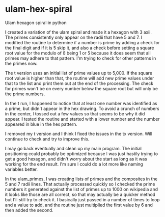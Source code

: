 # ulam-hex-spiral
Ulam hexagon spiral in python

I created a variation of the ulam spiral and made it a hexagon with 3 axii.  The primes consistently only appear on the radii that have 5 and 7. I modified the routine to determine if a number is prime by adding a check for the final digit and if it is 5 skip it, and also a check before setting a square root value for the modulo of 6 being 1 or 5 because it does seem that all primes may adhere to that pattern.  I'm trying to check for other patterns in the primes now.

The t version uses an initial list of prime values up to 5,000. If the square root value is higher than that, the routine will add new prime values under that to the list and print them out at the end of the processing.  The check for primes won't be on every number below the square root but will only be the prime numbers.

In the t run, I happened to notice that at least one number was identified as a prime, but didn't appear in the hex drawing.  To avoid a crunch of numbers in the center, I tossed out a few values so that seems to be why it did appear.  I tested the routine and started with a lower number and the number appeared in blue in the hex pattern.

I removed my t version and I think I fixed the issues in the tx version.  Will continue to check and try to improve this.

I may go back eventually and clean up my main program.  The initial positioning could probably be optimized because I was just hastily trying to get a good hexagon, and didn't worry about the start as long as it was working for the end result.  I'm sure I could do a lot more like naming variables better.

In the ulam_primes, I was creating lists of primes and the composites in the 5 and 7 radii lines.  That actually processed quickly so I checked the prime numbers it generated against the list of primes up to 1000 on wikipedia and it looks like those are all correct, so that may actually be a quicker method but I'll still try to check it.  I basically just passed in a number of times to loop and a value to add, and the routine just multiplied the first value by 6 and then added the second.
